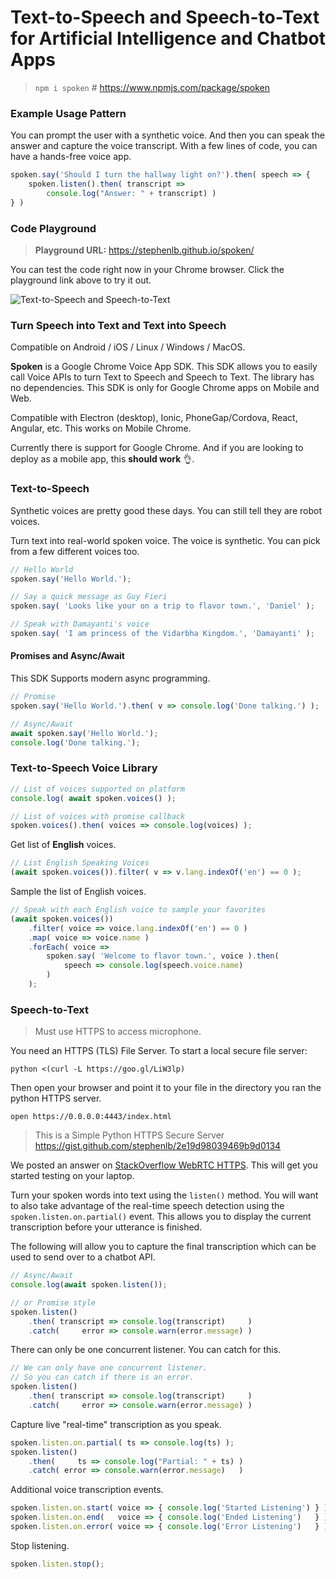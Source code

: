 # Text-to-Speech and Speech-to-Text for Artificial Intelligence and Chatbot Apps

> `npm i spoken` # https://www.npmjs.com/package/spoken

### Example Usage Pattern

You can prompt the user with a synthetic voice.
And then you can speak the answer and capture the voice transcript.
With a few lines of code, you can have a hands-free voice app.

```javascript
spoken.say('Should I turn the hallway light on?').then( speech => {
    spoken.listen().then( transcript =>
        console.log("Answer: " + transcript) )
} )
```

### Code Playground

> **Playground URL:** https://stephenlb.github.io/spoken/

You can test the code right now in your Chrome browser.
Click the playground link above to try it out.

![Text-to-Speech and Speech-to-Text](https://i.imgur.com/75tQtoZ.png)

### Turn Speech into Text and Text into Speech

Compatible on Android / iOS / Linux / Windows / MacOS.

**Spoken** is a Google Chrome Voice App SDK.
This SDK allows you to easily call Voice APIs to turn Text to Speech and Speech to Text.
The library has no dependencies.
This SDK is only for Google Chrome apps on Mobile and Web.

Compatible with Electron (desktop), Ionic, PhoneGap/Cordova, React, Angular, etc.
This works on Mobile Chrome.

Currently there is support for Google Chrome.
And if you are looking to deploy as a mobile app, this **should work** 👌.

### Text-to-Speech

Synthetic voices are pretty good these days.
You can still tell they are robot voices.

Turn text into real-world spoken voice.
The voice is synthetic.
You can pick from a few different voices too.

```javascript
// Hello World
spoken.say('Hello World.');

// Say a quick message as Guy Fieri
spoken.say( 'Looks like your on a trip to flavor town.', 'Daniel' );

// Speak with Damayanti's voice
spoken.say( 'I am princess of the Vidarbha Kingdom.', 'Damayanti' );
```

#### Promises and Async/Await

This SDK Supports modern async programming.

```javascript
// Promise
spoken.say('Hello World.').then( v => console.log('Done talking.') );

// Async/Await
await spoken.say('Hello World.');
console.log('Done talking.');
```

### Text-to-Speech Voice Library

```javascript
// List of voices supported on platform
console.log( await spoken.voices() );

// List of voices with promise callback
spoken.voices().then( voices => console.log(voices) );
```

Get list of **English** voices.

```javascript
// List English Speaking Voices
(await spoken.voices()).filter( v => v.lang.indexOf('en') == 0 );
```

Sample the list of English voices.

```javascript
// Speak with each English voice to sample your favorites
(await spoken.voices())
    .filter( voice => voice.lang.indexOf('en') == 0 )
    .map( voice => voice.name )
    .forEach( voice =>
        spoken.say( 'Welcome to flavor town.', voice ).then(
            speech => console.log(speech.voice.name)
        )
    );
```

### Speech-to-Text

> Must use HTTPS to access microphone.

You need an HTTPS (TLS) File Server. To start a local secure file server:

```shell
python <(curl -L https://goo.gl/LiW3lp)
```

Then open your browser and point it to your file in
the directory you ran the python HTTPS server.

```shell
open https://0.0.0.0:4443/index.html
```

> This is a Simple Python HTTPS Secure Server
> https://gist.github.com/stephenlb/2e19d98039469b9d0134

We posted an answer on
[StackOverflow WebRTC HTTPS](http://stackoverflow.com/a/41969170/524733).
This will get you started testing on your laptop.

Turn your spoken words into text using the `listen()` method.
You will want to also take advantage of the real-time speech
detection using the `spoken.listen.on.partial()` event.
This allows you to display the current transcription before
your utterance is finished.

The following will allow you to capture the final transcription
which can be used to send over to a chatbot API.

```javascript
// Async/Await
console.log(await spoken.listen());

// or Promise style
spoken.listen()
    .then( transcript => console.log(transcript)     )
    .catch(     error => console.warn(error.message) )
```

There can only be one concurrent listener.
You can catch for this.

```javascript
// We can only have one concurrent listener.
// So you can catch if there is an error.
spoken.listen()
    .then( transcript => console.log(transcript)     )
    .catch(     error => console.warn(error.message) )
```

Capture live "real-time" transcription as you speak.

```javascript
spoken.listen.on.partial( ts => console.log(ts) );
spoken.listen()
    .then(     ts => console.log("Partial: " + ts) )
    .catch( error => console.warn(error.message)   )
```

Additional voice transcription events.

```javascript
spoken.listen.on.start( voice => { console.log('Started Listening') } );
spoken.listen.on.end(   voice => { console.log('Ended Listening')   } );
spoken.listen.on.error( voice => { console.log('Error Listening')   } );
```

Stop listening.

```javascript
spoken.listen.stop();
```
